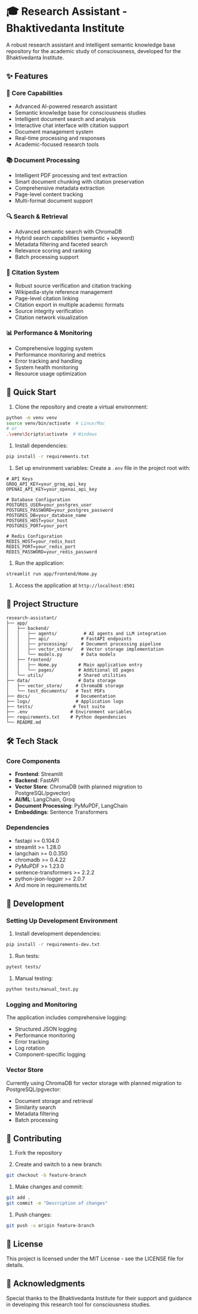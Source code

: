 # 🎓 Research Assistant - Bhaktivedanta Institute

A robust research assistant and intelligent semantic knowledge base repository for the academic study of consciousness, developed for the Bhaktivedanta Institute.

## ✨ Features

### 🤖 Core Capabilities

- Advanced AI-powered research assistant
- Semantic knowledge base for consciousness studies
- Intelligent document search and analysis
- Interactive chat interface with citation support
- Document management system
- Real-time processing and responses
- Academic-focused research tools

### 📚 Document Processing

- Intelligent PDF processing and text extraction
- Smart document chunking with citation preservation
- Comprehensive metadata extraction
- Page-level content tracking
- Multi-format document support

### 🔍 Search & Retrieval

- Advanced semantic search with ChromaDB
- Hybrid search capabilities (semantic + keyword)
- Metadata filtering and faceted search
- Relevance scoring and ranking
- Batch processing support

### 📝 Citation System

- Robust source verification and citation tracking
- Wikipedia-style reference management
- Page-level citation linking
- Citation export in multiple academic formats
- Source integrity verification
- Citation network visualization

### 📊 Performance & Monitoring

- Comprehensive logging system
- Performance monitoring and metrics
- Error tracking and handling
- System health monitoring
- Resource usage optimization

## 🚀 Quick Start

1. Clone the repository and create a virtual environment:

```bash
python -m venv venv
source venv/bin/activate  # Linux/Mac
# or
.\venv\Scripts\activate  # Windows
```

1. Install dependencies:

```bash
pip install -r requirements.txt
```

1. Set up environment variables:
Create a `.env` file in the project root with:

```env
# API Keys
GROQ_API_KEY=your_groq_api_key
OPENAI_API_KEY=your_openai_api_key

# Database Configuration
POSTGRES_USER=your_postgres_user
POSTGRES_PASSWORD=your_postgres_password
POSTGRES_DB=your_database_name
POSTGRES_HOST=your_host
POSTGRES_PORT=your_port

# Redis Configuration
REDIS_HOST=your_redis_host
REDIS_PORT=your_redis_port
REDIS_PASSWORD=your_redis_password
```

1. Run the application:

```bash
streamlit run app/frontend/Home.py
```

1. Access the application at `http://localhost:8501`

## 📁 Project Structure

```curl
research-assistant/
├── app/
│   ├── backend/
│   │   ├── agents/          # AI agents and LLM integration
│   │   ├── api/            # FastAPI endpoints
│   │   ├── processing/     # Document processing pipeline
│   │   ├── vector_store/   # Vector storage implementation
│   │   └── models.py       # Data models
│   ├── frontend/
│   │   ├── Home.py        # Main application entry
│   │   └── pages/         # Additional UI pages
│   └── utils/             # Shared utilities
├── data/                  # Data storage
│   ├── vector_store/     # ChromaDB storage
│   └── test_documents/   # Test PDFs
├── docs/                 # Documentation
├── logs/                 # Application logs
├── tests/               # Test suite
├── .env                # Environment variables
├── requirements.txt    # Python dependencies
└── README.md
```

## 🛠️ Tech Stack

### Core Components

- **Frontend**: Streamlit
- **Backend**: FastAPI
- **Vector Store**: ChromaDB (with planned migration to PostgreSQL/pgvector)
- **AI/ML**: LangChain, Groq
- **Document Processing**: PyMuPDF, LangChain
- **Embeddings**: Sentence Transformers

### Dependencies

- fastapi >= 0.104.0
- streamlit >= 1.28.0
- langchain >= 0.0.350
- chromadb >= 0.4.22
- PyMuPDF >= 1.23.0
- sentence-transformers >= 2.2.2
- python-json-logger >= 2.0.7
- And more in requirements.txt

## 🔧 Development

### Setting Up Development Environment

1. Install development dependencies:

```bash
pip install -r requirements-dev.txt
```

1. Run tests:

```bash
pytest tests/
```

1. Manual testing:

```bash
python tests/manual_test.py
```

### Logging and Monitoring

The application includes comprehensive logging:

- Structured JSON logging
- Performance monitoring
- Error tracking
- Log rotation
- Component-specific logging

### Vector Store

Currently using ChromaDB for vector storage with planned migration to PostgreSQL/pgvector:

- Document storage and retrieval
- Similarity search
- Metadata filtering
- Batch processing

## 🤝 Contributing

1. Fork the repository

1. Create and switch to a new branch:

```bash
git checkout -b feature-branch
```

1. Make changes and commit:

```bash
git add .
git commit -m "Description of changes"
```

1. Push changes:

```bash
git push -u origin feature-branch
```

## 📄 License

This project is licensed under the MIT License - see the LICENSE file for details.

## 🙏 Acknowledgments

Special thanks to the Bhaktivedanta Institute for their support and guidance in developing this research tool for consciousness studies.
